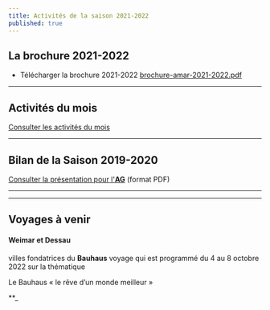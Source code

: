 ```yaml
---
title: Activités de la saison 2021-2022
published: true
---
```

## La brochure 2021-2022

* Télécharger la brochure 2021-2022 [brochure-amar-2021-2022.pdf](/fichiers/brochure-amar-2021-2022.pdf "brochure-amar-2021-2022.pdf")

***
## Activités du mois

[Consulter les activités du mois](/pages/activites-du-mois.html)


***

## Bilan de la Saison 2019-2020

[Consulter la présentation pour l'**AG**](/fichiers/activites-2020-v3-1.pdf) (format PDF)

***



***

## Voyages à venir



#### Weimar et Dessau   
villes fondatrices du **Bauhaus** voyage qui est programmé 
 du 4 au 8 octobre 2022 sur la thématique

Le Bauhaus « le rêve d’un monde meilleur »

 **_
